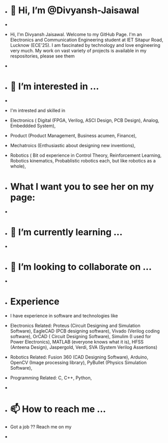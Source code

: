 - # 👋 Hi, I’m @Divyansh-Jaisawal
- 
- Hi, I'm Divyansh Jaisawal. Welcome to my GitHub Page. I'm an Electronics and Communication Engineering student at IET Sitapur Road, Lucknow (ECE'25). I am fascinated by technology and love engineering very much. My work on vast variety of projects is available in my respositories, please see them

- 
- # 👀 I’m interested in ...
- 
- I'm intrested and skilled in

- Electronics ( Digital (FPGA, Verilog, ASCI Design, PCB Design), Analog, Embeddded System),
- Product (Product Management, Business acumen, Finance),
- Mechatroics (Enthusiastic about designing new inventions),
- Robotics ( Bit od experience in Control Theory, Reinforcement Learning, Robotics kinematics, Probablistic robotics each, but like robotics as a whole),

- # What I want you to see her on my page:

- 
- # 🌱 I’m currently learning ...

- 
- # 💞️ I’m looking to collaborate on ...
- 

- # Experience

- I have experience in software and technologies like

- Electronics Related: Proteus (Circuit Designing and Simulation Software), EagleCAD (PCB designing software), Vivado (Verilog coding software), OrCAD ( Circuit Designing Software), Simulim (I used for Power Electronics), MATLAB (everyone knows what it is), HFSS (Anteena Design), Jaspergold, Verdi, SVA (System Verilog Assertions)

- Robotics Related: Fusion 360 (CAD Designing Software), Arduino, OpenCV (Image processing library), PyBullet (Physics Simulation Software),

- Programming Related: C, C++, Python,

- 
- # 📫 How to reach me ...

- Got a job ?? Reach me on my

- 

<!---
Divyansh-Jaisawal/Divyansh-Jaisawal is a ✨ special ✨ repository because its `README.md` (this file) appears on your GitHub profile.
You can click the Preview link to take a look at your changes.
--->
